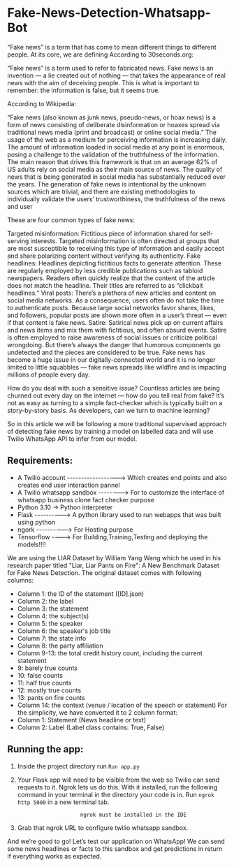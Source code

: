# Fake-News-Detection-Whatsapp-Bot

“Fake news” is a term that has come to mean different things to different people. At its core, we are defining
According to 30seconds.org:

“Fake news” is a term used to refer to fabricated news. Fake news is an invention — a lie created out of nothing — that takes the appearance of real news with the aim of deceiving people. This is what is important to remember: the information is false, but it seems true.

According to Wikipedia:

“Fake news (also known as junk news, pseudo-news, or hoax news) is a form of news consisting of deliberate disinformation or hoaxes spread via traditional news media (print and broadcast) or online social media.” The usage of the web as a medium for perceiving information is increasing daily. The amount of information loaded in social media at any point is enormous, posing a challenge to the validation of the truthfulness of the information. The main reason that drives this framework is that on an average 62% of US adults rely on social media as their main source of news. The quality of news that is being generated in social media has substantially reduced over the years. The generation of fake news is intentional by the unknown sources which are trivial, and there are existing methodologies to individually validate the users’ trustworthiness, the truthfulness of the news and user

These are four common types of fake news:

Targeted misinformation: Fictitious piece of information shared for self-serving interests. Targeted misinformation is often directed at groups that are most susceptible to receiving this type of information and easily accept and share polarizing content without verifying its authenticity.
Fake headlines: Headlines depicting fictitious facts to generate attention. These are regularly employed by less credible publications such as tabloid newspapers. Readers often quickly realize that the content of the article does not match the headline. Their titles are referred to as “clickbait headlines.”
Viral posts: There’s a plethora of new articles and content on social media networks. As a consequence, users often do not take the time to authenticate posts. Because large social networks favor shares, likes, and followers, popular posts are shown more often in a user’s threat — even if that content is fake news.
Satire: Satirical news pick up on current affairs and news items and mix them with fictitious, and often absurd events. Satire is often employed to raise awareness of social issues or criticize political wrongdoing. But there’s always the danger that humorous components go undetected and the pieces are considered to be true.
Fake news has become a huge issue in our digitally-connected world and it is no longer limited to little squabbles — fake news spreads like wildfire and is impacting millions of people every day.

How do you deal with such a sensitive issue? Countless articles are being churned out every day on the internet — how do you tell real from fake? It’s not as easy as turning to a simple fact-checker which is typically built on a story-by-story basis. As developers, can we turn to machine learning?

So in this article we will be following a more traditional supervised approach of detecting fake news by training a model on labelled data and will use Twilio WhatsApp API to infer from our model.

Requirements:
-------------

- A Twilio account ------------------> Which creates end points and also creates end user interaction pannel
- A Twilio whatsapp sandbox --------> For to customize the interface of whatsapp business clone fact checker purpose
- Python 3.10 -> Python interpreter
- Flask ----------> A python library used to run webapps that was built using python
- ngork ----------> For Hosting purpose
- Tensorflow ----> For Building,Training,Testing and deploying the models!!!!


We are using the LIAR Dataset by William Yang Wang which he used in his research paper titled "Liar, Liar
Pants on Fire": A New Benchmark Dataset for Fake News Detection.
The original dataset comes with following columns:
- Column 1: the ID of the statement ([ID].json)
- Column 2: the label
- Column 3: the statement
- Column 4: the subject(s)
- Column 5: the speaker
- Column 6: the speaker's job title
- Column 7: the state info
- Column 8: the party affiliation
- Column 9-13: the total credit history count, including the current statement
- 9: barely true counts
- 10: false counts
- 11: half true counts
- 12: mostly true counts
- 13: pants on fire counts
- Column 14: the context (venue / location of the speech or statement)
For the simplicity, we have converted it to 2 column format:
- Column 1: Statement (News headline or text)
- Column 2: Label (Label class contains: True, False)

Running the app:
----------------

1. Inside the project directory run `Run app.py`

2. Your Flask app will need to be visible from the web so Twilio can send requests to it. Ngrok lets us do this. With it installed, run the following command in your terminal in the directory your code is in. Run `ngrok http 5000` in a new terminal tab.

                           ngrok must be installed in the IDE

3. Grab that ngrok URL to configure twilio whatsapp sandbox.


And we’re good to go! Let’s test our application on WhatsApp! We can send some news headlines or facts to this sandbox and get predictions in return if everything works as expected.


